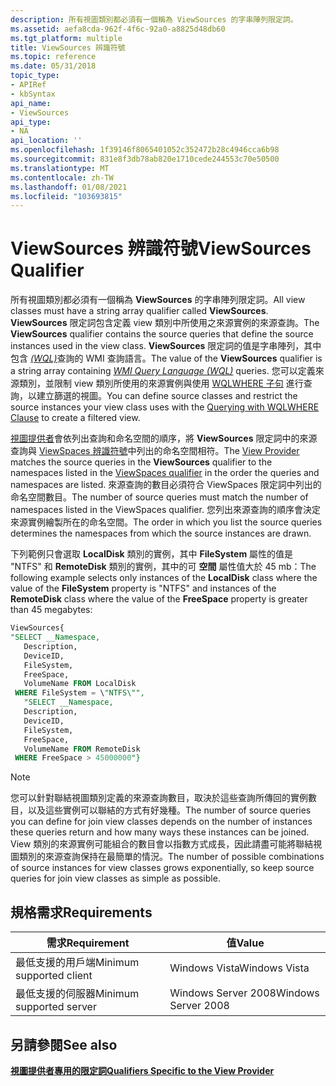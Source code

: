 ```yaml
---
description: 所有視圖類別都必須有一個稱為 ViewSources 的字串陣列限定詞。
ms.assetid: aefa8cda-962f-4f6c-92a0-a8825d48db60
ms.tgt_platform: multiple
title: ViewSources 辨識符號
ms.topic: reference
ms.date: 05/31/2018
topic_type:
- APIRef
- kbSyntax
api_name:
- ViewSources
api_type:
- NA
api_location: ''
ms.openlocfilehash: 1f39146f8065401052c352472b28c4946cca6b98
ms.sourcegitcommit: 831e8f3db78ab820e1710cede244553c70e50500
ms.translationtype: MT
ms.contentlocale: zh-TW
ms.lasthandoff: 01/08/2021
ms.locfileid: "103693815"
---
```

# <a name="viewsources-qualifier"></a><span data-ttu-id="96636-103">ViewSources 辨識符號</span><span class="sxs-lookup"><span data-stu-id="96636-103">ViewSources Qualifier</span></span>

<span data-ttu-id="96636-104">所有視圖類別都必須有一個稱為 **ViewSources** 的字串陣列限定詞。</span><span class="sxs-lookup"><span data-stu-id="96636-104">All view classes must have a string array qualifier called **ViewSources**.</span></span> <span data-ttu-id="96636-105">**ViewSources** 限定詞包含定義 view 類別中所使用之來源實例的來源查詢。</span><span class="sxs-lookup"><span data-stu-id="96636-105">The **ViewSources** qualifier contains the source queries that define the source instances used in the view class.</span></span> <span data-ttu-id="96636-106">**ViewSources** 限定詞的值是字串陣列，其中包含 [*(WQL)*](gloss-w.md)查詢的 WMI 查詢語言。</span><span class="sxs-lookup"><span data-stu-id="96636-106">The value of the **ViewSources** qualifier is a string array containing [*WMI Query Language (WQL)*](gloss-w.md) queries.</span></span> <span data-ttu-id="96636-107">您可以定義來源類別，並限制 view 類別所使用的來源實例與使用 [WQL](querying-with-wql.md)[WHERE 子句](where-clause.md) 進行查詢，以建立篩選的視圖。</span><span class="sxs-lookup"><span data-stu-id="96636-107">You can define source classes and restrict the source instances your view class uses with the [Querying with WQL](querying-with-wql.md)[WHERE Clause](where-clause.md) to create a filtered view.</span></span>

<span data-ttu-id="96636-108">[視圖提供者](view-provider.md)會依列出查詢和命名空間的順序，將 **ViewSources** 限定詞中的來源查詢與 [ViewSpaces 辨識符號](viewspaces-qualifier.md)中列出的命名空間相符。</span><span class="sxs-lookup"><span data-stu-id="96636-108">The [View Provider](view-provider.md) matches the source queries in the **ViewSources** qualifier to the namespaces listed in the [ViewSpaces qualifier](viewspaces-qualifier.md) in the order the queries and namespaces are listed.</span></span> <span data-ttu-id="96636-109">來源查詢的數目必須符合 ViewSpaces 限定詞中列出的命名空間數目。</span><span class="sxs-lookup"><span data-stu-id="96636-109">The number of source queries must match the number of namespaces listed in the ViewSpaces qualifier.</span></span> <span data-ttu-id="96636-110">您列出來源查詢的順序會決定來源實例繪製所在的命名空間。</span><span class="sxs-lookup"><span data-stu-id="96636-110">The order in which you list the source queries determines the namespaces from which the source instances are drawn.</span></span>

<span data-ttu-id="96636-111">下列範例只會選取 **LocalDisk** 類別的實例，其中 **FileSystem** 屬性的值是 "NTFS" 和 **RemoteDisk** 類別的實例，其中的可 **空間** 屬性值大於 45 mb：</span><span class="sxs-lookup"><span data-stu-id="96636-111">The following example selects only instances of the **LocalDisk** class where the value of the **FileSystem** property is "NTFS" and instances of the **RemoteDisk** class where the value of the **FreeSpace** property is greater than 45 megabytes:</span></span>


```sql
ViewSources{
"SELECT __Namespace, 
   Description, 
   DeviceID, 
   FileSystem, 
   FreeSpace, 
   VolumeName FROM LocalDisk 
 WHERE FileSystem = \"NTFS\"", 
   "SELECT __Namespace, 
   Description,
   DeviceID, 
   FileSystem, 
   FreeSpace, 
   VolumeName FROM RemoteDisk 
 WHERE FreeSpace > 45000000"}
```



> [!Note]  
> <span data-ttu-id="96636-112">您可以針對聯結視圖類別定義的來源查詢數目，取決於這些查詢所傳回的實例數目，以及這些實例可以聯結的方式有好幾種。</span><span class="sxs-lookup"><span data-stu-id="96636-112">The number of source queries you can define for join view classes depends on the number of instances these queries return and how many ways these instances can be joined.</span></span> <span data-ttu-id="96636-113">View 類別的來源實例可能組合的數目會以指數方式成長，因此請盡可能將聯結視圖類別的來源查詢保持在最簡單的情況。</span><span class="sxs-lookup"><span data-stu-id="96636-113">The number of possible combinations of source instances for view classes grows exponentially, so keep source queries for join view classes as simple as possible.</span></span>

 

## <a name="requirements"></a><span data-ttu-id="96636-114">規格需求</span><span class="sxs-lookup"><span data-stu-id="96636-114">Requirements</span></span>



| <span data-ttu-id="96636-115">需求</span><span class="sxs-lookup"><span data-stu-id="96636-115">Requirement</span></span> | <span data-ttu-id="96636-116">值</span><span class="sxs-lookup"><span data-stu-id="96636-116">Value</span></span> |
|-------------------------------------|--------------------------------|
| <span data-ttu-id="96636-117">最低支援的用戶端</span><span class="sxs-lookup"><span data-stu-id="96636-117">Minimum supported client</span></span><br/> | <span data-ttu-id="96636-118">Windows Vista</span><span class="sxs-lookup"><span data-stu-id="96636-118">Windows Vista</span></span><br/>       |
| <span data-ttu-id="96636-119">最低支援的伺服器</span><span class="sxs-lookup"><span data-stu-id="96636-119">Minimum supported server</span></span><br/> | <span data-ttu-id="96636-120">Windows Server 2008</span><span class="sxs-lookup"><span data-stu-id="96636-120">Windows Server 2008</span></span><br/> |



## <a name="see-also"></a><span data-ttu-id="96636-121">另請參閱</span><span class="sxs-lookup"><span data-stu-id="96636-121">See also</span></span>

<dl> <dt>

[<span data-ttu-id="96636-122">**視圖提供者專用的限定詞**</span><span class="sxs-lookup"><span data-stu-id="96636-122">**Qualifiers Specific to the View Provider**</span></span>](qualifiers-specific-to-the-view-provider.md)
</dt> </dl>

 

 




